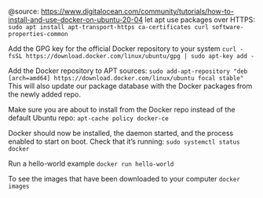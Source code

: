 @source: https://www.digitalocean.com/community/tutorials/how-to-install-and-use-docker-on-ubuntu-20-04
let apt use packages over HTTPS:
`sudo apt install apt-transport-https ca-certificates curl software-properties-common`

Add the GPG key for the official Docker repository to your system
`curl -fsSL https://download.docker.com/linux/ubuntu/gpg | sudo apt-key add -`

Add the Docker repository to APT sources:
`sudo add-apt-repository "deb [arch=amd64] https://download.docker.com/linux/ubuntu focal stable"`
This will also update our package database with the Docker packages from the newly added repo.

Make sure you are about to install from the Docker repo instead of the default Ubuntu repo:
`apt-cache policy docker-ce`

Docker should now be installed, the daemon started, and the process enabled to start on boot. Check that it’s running:
`sudo systemctl status docker`

Run a hello-world example
`docker run hello-world`

To see the images that have been downloaded to your computer
`docker images`

